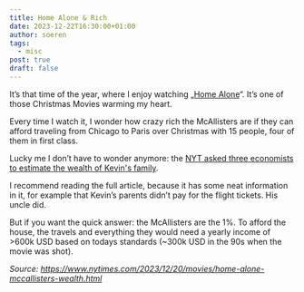 ```yaml
---
title: Home Alone & Rich
date: 2023-12-22T16:30:00+01:00
author: soeren
tags:
  - misc
post: true
draft: false
---
```


It’s that time of the year, where I enjoy watching „[Home Alone](https://en.m.wikipedia.org/wiki/Home_Alone)“. It’s one of those Christmas Movies warming my heart. 

Every time I watch it, I wonder how crazy rich the McAllisters are if they can afford traveling from Chicago to Paris over Christmas with 15 people, four of them in first class. 

Lucky me I don’t have to wonder anymore: the [NYT asked three economists to estimate the wealth of Kevin's family](https://www.nytimes.com/2023/12/20/movies/home-alone-mccallisters-wealth.html). 

I recommend reading the full article, because it has some neat information in it, for example that Kevin’s parents didn’t pay for the flight tickets. His uncle did. 

But if you want the quick answer: the McAllisters are the 1%. To afford the house, the travels and everything they would need a yearly income of >600k USD based on todays standards (~300k USD in the 90s when the movie was shot). 


*Source: https://www.nytimes.com/2023/12/20/movies/home-alone-mccallisters-wealth.html*
